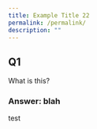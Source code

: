 ```yaml
---
title: Example Title 22
permalink: /permalink/
description: ""
---
```

## Q1
What is this?

### Answer: blah

test